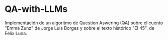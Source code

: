 # QA-with-LLMs
Implementación de un algoritmo de Question Aswering (QA) sobre el cuento "Emma Zunz" de Jorge Luis Borges y sobre el texto histórico "El 45", de Félix Luna.
